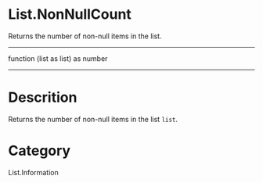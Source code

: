 ﻿# List.NonNullCount
Returns the number of non-null items in the list.
***
function (list as list) as number
***
# Descrition 
Returns the number of non-null items in the list <code>list</code>.
# Category 
List.Information
